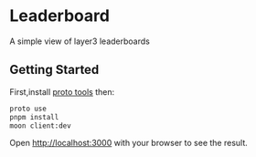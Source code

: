 # Leaderboard
A simple view of layer3 leaderboards


## Getting Started

First,install [proto tools](https://moonrepo.dev/proto) then:

```bash
proto use
pnpm install
moon client:dev
```

Open [http://localhost:3000](http://localhost:3000) with your browser to see the result.